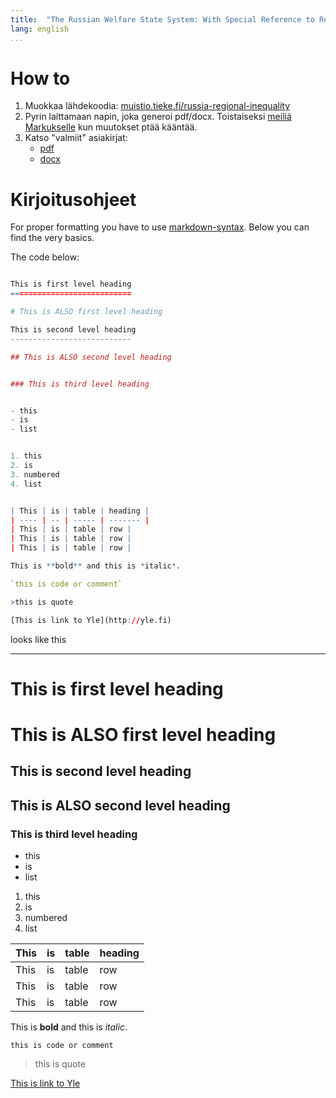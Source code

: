 ```yaml
---
title:  "The Russian Welfare State System: With Special Reference to Regional Inequality"
lang: english
...
```


How to
==========================

1. Muokkaa lähdekoodia: [muistio.tieke.fi/russia-regional-inequality](http://muistio.tieke.fi/p/russia-regional-inequality)
2. Pyrin laittamaan napin, joka generoi pdf/docx. Toistaiseksi <a href="mailto:markus.kainu@helsinki.fi?Subject=compile regional inequality" target="_top"> meiliä Markukselle</a>  kun muutokset ptää kääntää.
3. Katso "valmiit" asiakirjat:
	- [pdf](regional_inequality.pdf)
	- [docx](regional_inequality.docx)




Kirjoitusohjeet
==========================

For proper formatting you have to use [markdown-syntax](https://help.github.com/articles/markdown-basics). Below you can find the very basics.

The code below:

```r

This is first level heading
===========================

# This is ALSO first level heading

This is second level heading
---------------------------

## This is ALSO second level heading


### This is third level heading


- this
- is
- list


1. this
2. is
3. numbered
4. list


| This | is | table | heading |
| ---- | -- | ----- | ------- |
| This | is | table | row |
| This | is | table | row |
| This | is | table | row |

This is **bold** and this is *italic*.

`this is code or comment`

>this is quote

[This is link to Yle](http://yle.fi)

```

looks like this

*********

This is first level heading
===========================

# This is ALSO first level heading

This is second level heading
---------------------------

## This is ALSO second level heading


### This is third level heading


- this
- is
- list


1. this
2. is
3. numbered
4. list


| This | is | table | heading |
| ---- | -- | ----- | ------- |
| This | is | table | row |
| This | is | table | row |
| This | is | table | row |

This is **bold** and this is *italic*.

`this is code or comment`

>this is quote

[This is link to Yle](http://yle.fi)

